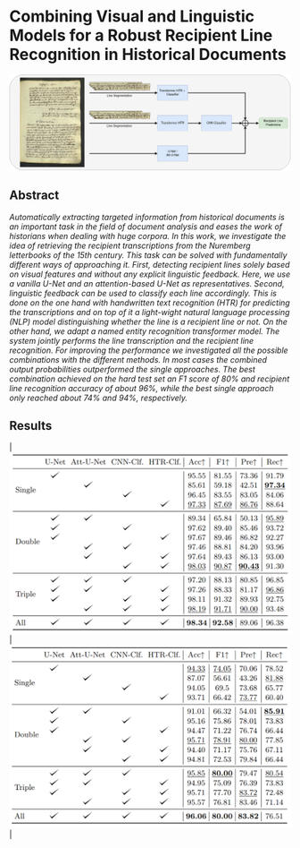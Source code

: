 # Combining Visual and Linguistic Models for a Robust Recipient Line Recognition in Historical Documents 

![Overview](img/DAS22_overview_draft.png)

## Abstract
_Automatically extracting targeted information from historical documents is an important task in the field of document analysis and eases the work of historians when dealing with huge corpora.
In this work, we investigate the idea of retrieving the recipient transcriptions from the Nuremberg letterbooks of the 15th century.
This task can be solved with fundamentally different ways of approaching it. First, detecting recipient lines solely based on visual features and without any explicit linguistic feedback. Here, we use a vanilla U-Net and an attention-based U-Net as representatives.
Second, linguistic feedback can be used to classify each line accordingly. This is done on the one hand with handwritten text recognition (HTR) for predicting the transcriptions and on top of it a light-wight natural language processing (NLP) model distinguishing whether the line is a recipient line or not. On the other hand, we adapt a named entity recognition transformer model. The system jointly performs the line transcription and the recipient line recognition.
For improving the performance we investigated all the possible combinations with the different methods.
In most cases the combined output probabilities outperformed the single approaches.
The best combination achieved on the hard test set an F1 score of 80% and recipient line recognition accuracy of about 96%, while the best single approach only reached about 74% and 94%, respectively._

## Results

| ![Test1](img/results_test1.png) | ![Test2](img/results_test2.png) |
